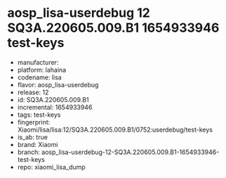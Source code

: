 # aosp_lisa-userdebug 12 SQ3A.220605.009.B1 1654933946 test-keys
- manufacturer: 
- platform: lahaina
- codename: lisa
- flavor: aosp_lisa-userdebug
- release: 12
- id: SQ3A.220605.009.B1
- incremental: 1654933946
- tags: test-keys
- fingerprint: Xiaomi/lisa/lisa:12/SQ3A.220605.009.B1/0752:userdebug/test-keys
- is_ab: true
- brand: Xiaomi
- branch: aosp_lisa-userdebug-12-SQ3A.220605.009.B1-1654933946-test-keys
- repo: xiaomi_lisa_dump
